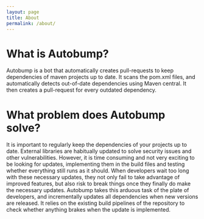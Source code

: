 ```yaml
---
layout: page
title: About
permalink: /about/
---
```


# What is Autobump?

Autobump is a bot that automatically creates pull-requests to keep dependencies of maven projects up to date. It scans the pom.xml files, and automatically detects out-of-date dependencies using Maven central. It then creates a pull-request for every outdated dependency.


# What problem does Autobump solve?

It is important to regularly keep the dependencies of your projects up to date. External libraries are habitually updated to solve security issues and other vulnerabilities. However, it is time consuming and not very exciting to be looking for updates, implementing them in the build files and testing whether everything still runs as it should. When developers wait too long with these necessary updates, they not only fail to take advantage of improved features, but also risk to break things once they finally do make the necessary updates. 
Autobump takes this arduous task of the plate of developers, and incrementally updates all dependencies when new versions are released. It relies on the existing build pipelines of the repository to check whether anything brakes when the update is implemented.


[jekyll-organization]: https://github.com/jekyll
